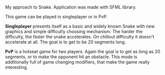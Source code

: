 My approach to Snake.
Application was made with SFML library.


This game can be played in singleplayer or in PvP.

**Singleplayer** presents itself as a basic and widely known Snake with new graphics and simple difficulty choosing mechanism. The harder the difficulty, the faster the snake accelerates. On chillout difficulty it doesn't accelerate at all. The goal is to get to be 20 segments long.

**PvP** is a hotseat game for two players. Again the goal is to get as long as 20 segments, or to make the opponent hit an obstacle. This mode is additionally full of game changing modifiers, that make the game really interesting.
